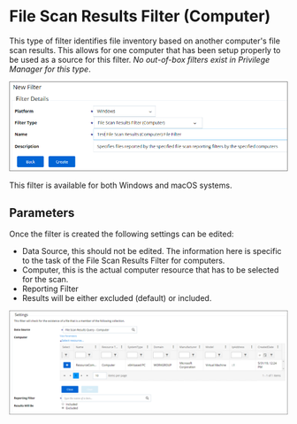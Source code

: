 [title]: # (File Scan Results Filter - Computer)
[tags]: # (filter types)
[priority]: # (2)
# File Scan Results Filter (Computer)

This type of filter identifies file inventory based on another computer's file scan results. This allows for one computer that has been setup properly to be used as a source for this filter. *No out-of-box filters exist in Privilege Manager for this type*.

![New File Scan Results filter](images/scan-results/scan-results-computer-1.png)

This filter is available for both Windows and macOS systems.

## Parameters

Once the filter is created the following settings can be edited:

* Data Source, this should not be edited. The information here is specific to the task of the File Scan Results Filter for computers.
* Computer, this is the actual computer resource that has to be selected for the scan.
* Reporting Filter
* Results will be either excluded (default) or included.

![Editing the File Scan Results filter for Computers](images/scan-results/scan-results-computer-2.png)
